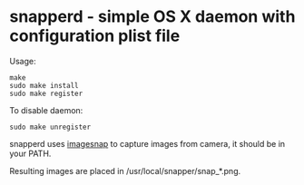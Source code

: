 # snapperd - simple OS X daemon with configuration plist file

Usage:

    make
    sudo make install
    sudo make register

To disable daemon:

    sudo make unregister

snapperd uses [imagesnap](http://iharder.sourceforge.net/current/macosx/imagesnap/) to capture images from camera, it should be in your PATH.

Resulting images are placed in /usr/local/snapper/snap_*.png.